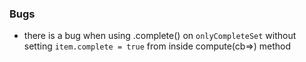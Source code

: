 

### Bugs
* there is a bug when using .complete() on `onlyCompleteSet` without setting `item.complete = true` from inside compute(cb=>) method